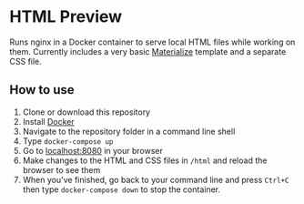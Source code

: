 # HTML Preview

Runs nginx in a Docker container to serve local HTML files while working on them. Currently includes a very basic [Materialize](https://materializecss.com/getting-started.html) template and a separate CSS file.

## How to use
1. Clone or download this repository
2. Install [Docker](https://docs.docker.com/install/)
3. Navigate to the repository folder in a command line shell
4. Type `docker-compose up`
5. Go to [localhost:8080](http://localhost:8080) in your browser
6. Make changes to the HTML and CSS files in `/html` and reload the browser to see them
7. When you've finished, go back to your command line and press `Ctrl+C` then type `docker-compose down` to stop the container.